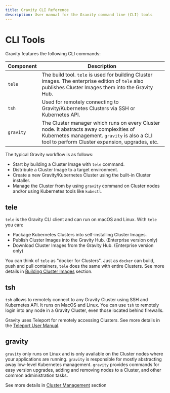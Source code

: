 ```yaml
---
title: Gravity CLI Reference
description: User manual for the Gravity command line (CLI) tools
---
```


# CLI Tools

Gravity features the following CLI commands:

| Component   | Description
|-------------|---------------------------------------------------------------------------------------------------------------------------------------------------------|
| `tele`      | The build tool. `tele` is used for building Cluster images. The enterprise edition of `tele` also publishes Cluster Images them into the Gravity Hub.  |
| `tsh`       | Used for remotely connecting to Gravity/Kubernetes Clusters via SSH or Kubernetes API.   |
| `gravity`   | The Cluster manager which runs on every Cluster node. It abstracts away complexities of Kubernetes management. `gravity` is also a CLI tool to perform Cluster expansion, upgrades, etc.  |

The typical Gravity workflow is as follows:

* Start by building a Cluster Image with `tele` command.
* Distribute a Cluster Image to a target environment.
* Create a new Gravity/Kubernetes Cluster using the built-in Cluster installer.
* Manage the Cluster from by using `gravity` command on Cluster nodes and/or
  using Kubernetes tools like `kubectl`.

## tele

`tele` is the Gravity CLI client and can run on macOS and Linux. With `tele` you can:

* Package Kubernetes Clusters into self-installing Cluster Images.
* Publish Cluster Images into the Gravity Hub. (Enterprise version only)
* Download Cluster Images from the Gravity Hub. (Enterprise version only)

You can think of `tele` as "docker for Clusters". Just as `docker` can
build, push and pull containers, `tele` does the same with entire Clusters. See
more details in [Building Cluster Images](pack.md) section.

## tsh

`tsh` allows to remotely connect to any Gravity Cluster using SSH and
Kubernetes API. It runs on MacOS and Linux. You can use `tsh` to remotely
login into any node in a Gravity Cluster, even those located behind firewalls.

Gravity uses Teleport for remotely accessing Clusters. See more details in the
[Teleport User Manual](https://gravitational.com/teleport/docs/user-manual/).

## gravity

`gravity` only runs on Linux and is only available on the Cluster nodes where
your applications are running. `gravity` is responsible for mostly abstracting
away low-level Kubernetes management. `gravity` provides commands for easy
version upgrades, adding and removing nodes to a Cluster, and other common
administration tasks.

See more details in [Cluster Management](cluster.md) section
